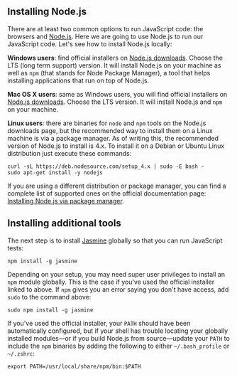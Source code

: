 ## Installing Node.js

There are at least two common options to run JavaScript code: the browsers and [Node.js](http://nodejs.org/). Here we are going to use Node.js to run our JavaScript code. Let's see how to install Node.js locally:

**Windows users**: find official installers on [Node.js downloads](https://nodejs.org/en/download/). Choose the LTS (long term support) version. It will install Node.js on your machine as well as `npm` (that stands for Node Package Manager), a tool that helps installing applications that run on top of Node.js.

**Mac OS X users**: same as Windows users, you will find official installers on [Node.js downloads](https://nodejs.org/en/download/). Choose the LTS version. It will install Node.js and `npm` on your machine.

**Linux users**: there are binaries for `node` and `npm` tools on the Node.js downloads page, but the recommended way to install them on a Linux machine is via a package manager. As of writing this, the recommended version of Node.js to install is 4.x. To install it on a Debian or Ubuntu Linux distribution just execute these commands:

    curl -sL https://deb.nodesource.com/setup_4.x | sudo -E bash -
    sudo apt-get install -y nodejs

If you are using a different distribution or package manager, you can find a complete list of supported ones on the official documentation page: [Installing Node.js via package manager](https://nodejs.org/en/download/package-manager/#debian-and-ubuntu-based-linux-distributions).

## Installing additional tools

The next step is to install [Jasmine](https://jasmine.github.io/) globally so that you can run JavaScript tests:

    npm install -g jasmine

Depending on your setup, you may need super user privileges to install an `npm` module globally. This is the case if you've used the official installer linked to above. If `npm` gives you an error saying you don't have access, add `sudo` to the command above:

    sudo npm install -g jasmine

If you've used the official installer, your `PATH` should have been automatically configured, but if your shell has trouble locating your globally installed modules&mdash;or if you build Node.js from source&mdash;update your `PATH` to include the `npm` binaries by adding the following to either `~/.bash_profile` or `~/.zshrc`:

    export PATH=/usr/local/share/npm/bin:$PATH
